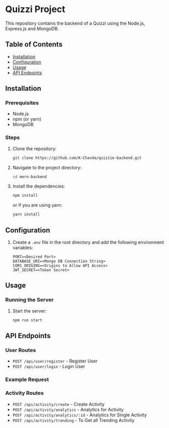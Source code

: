 # Quizzi Project

This repository contains the backend of a Quizzi using the Node.js, Express.js and MongoDB.

## Table of Contents

- [Installation](#installation)
- [Configuration](#configuration)
- [Usage](#usage)
- [API Endpoints](#api-endpoints)

## Installation

### Prerequisites

- Node.js
- npm (or yarn)
- MongoDB

### Steps

1. Clone the repository:
   ```bash
   git clone https://github.com/K-Chavda/quizzie-backend.git
   ```
2. Navigate to the project directory:
   ```bash
   cd mern-backend
   ```
3. Install the dependencies:
   ```bash
   npm install
   ```
   or if you are using yarn:
   ```bash
   yarn install
   ```

## Configuration

1. Create a `.env` file in the root directory and add the following environment variables:
   ```plaintext
   PORT=<Desired Port>
   DATABASE_URI=<Mongo DB Connection String>
   CORS_ORIGINS=<Origins to Allow API Access>
   JWT_SECRET=<Token Secret>
   ```

## Usage

### Running the Server

1. Start the server:

   ```bash
   npm run start
   ```

## API Endpoints

### User Routes

- `POST /api/user/register` - Register User
- `POST /api/user/login` - Login User

### Example Request

### Activity Routes

- `POST /api/activity/create` - Create Activity
- `POST /api/activity/analytics` - Analytics for Activity
- `POST /api/activity/analytics/:id` - Analytics for Single Activity
- `POST /api/activity/trending` - To Get all Trending Activity
